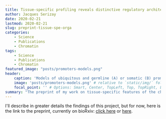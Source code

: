 ```yaml
---
title: Tissue-specific profiling reveals distinctive regulatory architectures for ubiquitous, germline and somatic genes
author: Jacques Serizay
date: 2020-02-21
lastmod: 2020-02-21
slug: preprint-tissue-spe-orga
categories:
    - Science
    - Publications
    - Chromatin
tags:
    - Science
    - Publications
    - Chromatin
featured_image: "posts/promoters-models.png"
header:
    caption: 'Models of ubiquitous and germline (A) or somatic (B) promoter organization in <em>C. elegans</em>'
    image: 'posts/promoters-models.png' # relative to `static/img/` folder
    focal_point: '' # Options: Smart, Center, TopLeft, Top, TopRight, Left, Right, BottomLeft, Bottom, BottomRight
summary: "The preprint of my work on tissue-specific features of the chromatin is out!!"
---
```


I'll describe in greater details the findings of this project, but for now, here is the link to the preprint, currently on bioRxiv: [click here](https://www.biorxiv.org/content/10.1101/2020.02.20.958579v1) or [here](https://doi.org/10.1101/2020.02.20.958579).